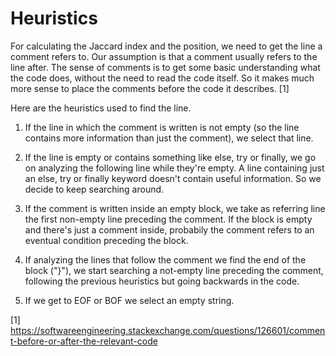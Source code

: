 # Heuristics

For calculating the Jaccard index and the position, we need to get the line a comment refers to.
Our assumption is that a comment usually refers to the line after. The sense of comments is to get some basic understanding what the code does, without the need to read the code itself. So it makes much more sense to place the comments before the code it describes. [1]

Here are the heuristics used to find the line.
1. If the line in which the comment is written is not empty (so the line contains more information than just the comment), we select that line.

2. If the line is empty or contains something like else, try or finally, we go on analyzing the following line while they're empty.
A line containing just an else, try or finally keyword doesn't contain useful information. So we decide to keep searching around.

3. If the comment is written inside an empty block, we take as referring line the first non-empty line preceding the comment. If the block is empty and there's just a comment inside, probabily the comment refers to an eventual condition preceding the block.

4. If analyzing the lines that follow the comment we find the end of the block ("}"), we start searching a not-empty line preceding the comment, following the previous heuristics but going backwards in the code.

5. If we get to EOF or BOF we select an empty string.


[1] https://softwareengineering.stackexchange.com/questions/126601/comment-before-or-after-the-relevant-code
